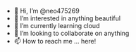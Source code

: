 - 👋 Hi, I’m @neo475269
- 👀 I’m interested in anything beautiful
- 🌱 I’m currently learning cloud
- 💞️ I’m looking to collaborate on anything
- 📫 How to reach me ... here!

<!---
neo475269/neo475269 is a ✨ special ✨ repository because its `README.md` (this file) appears on your GitHub profile.
You can click the Preview link to take a look at your changes.
--->
